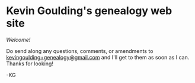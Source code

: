 # Kevin Goulding's genealogy web site

_Welcome!_

Do send along any questions, comments, or amendments to kevingoulding+genealogy@gmail.com and I'll get to them as soon as I can.  Thanks for looking!

-KG
